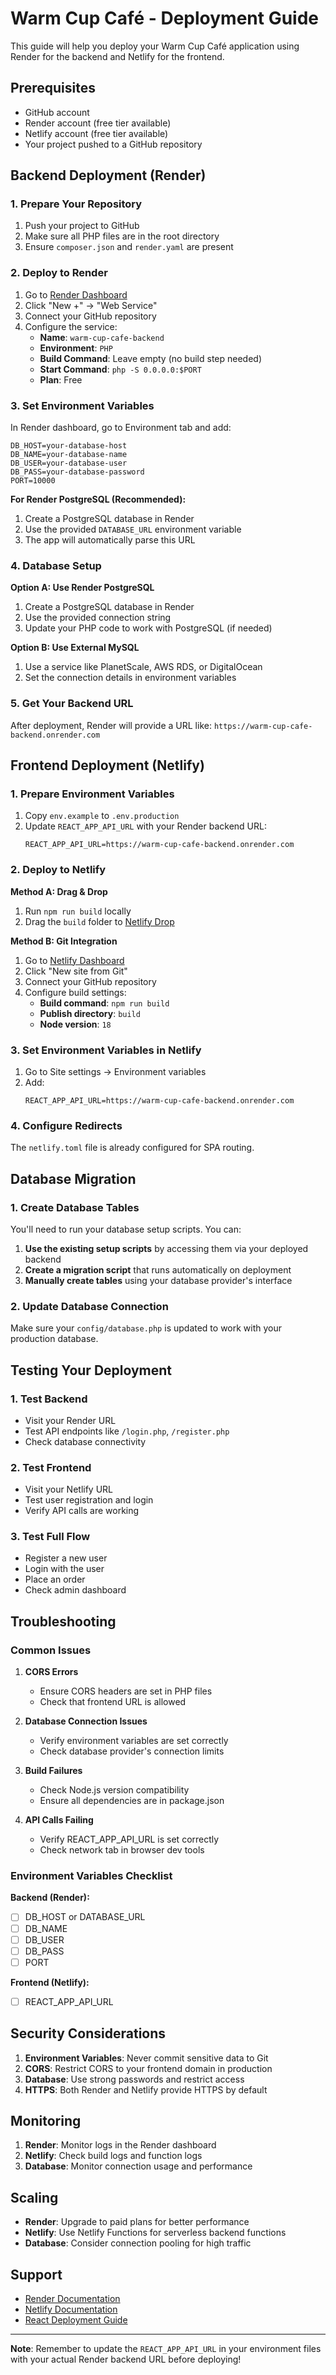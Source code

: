 # Warm Cup Café - Deployment Guide

This guide will help you deploy your Warm Cup Café application using Render for the backend and Netlify for the frontend.

## Prerequisites

- GitHub account
- Render account (free tier available)
- Netlify account (free tier available)
- Your project pushed to a GitHub repository

## Backend Deployment (Render)

### 1. Prepare Your Repository

1. Push your project to GitHub
2. Make sure all PHP files are in the root directory
3. Ensure `composer.json` and `render.yaml` are present

### 2. Deploy to Render

1. Go to [Render Dashboard](https://dashboard.render.com/)
2. Click "New +" → "Web Service"
3. Connect your GitHub repository
4. Configure the service:
   - **Name**: `warm-cup-cafe-backend`
   - **Environment**: `PHP`
   - **Build Command**: Leave empty (no build step needed)
   - **Start Command**: `php -S 0.0.0.0:$PORT`
   - **Plan**: Free

### 3. Set Environment Variables

In Render dashboard, go to Environment tab and add:

```
DB_HOST=your-database-host
DB_NAME=your-database-name
DB_USER=your-database-user
DB_PASS=your-database-password
PORT=10000
```

**For Render PostgreSQL (Recommended):**
1. Create a PostgreSQL database in Render
2. Use the provided `DATABASE_URL` environment variable
3. The app will automatically parse this URL

### 4. Database Setup

**Option A: Use Render PostgreSQL**
1. Create a PostgreSQL database in Render
2. Use the provided connection string
3. Update your PHP code to work with PostgreSQL (if needed)

**Option B: Use External MySQL**
1. Use a service like PlanetScale, AWS RDS, or DigitalOcean
2. Set the connection details in environment variables

### 5. Get Your Backend URL

After deployment, Render will provide a URL like:
`https://warm-cup-cafe-backend.onrender.com`

## Frontend Deployment (Netlify)

### 1. Prepare Environment Variables

1. Copy `env.example` to `.env.production`
2. Update `REACT_APP_API_URL` with your Render backend URL:
   ```
   REACT_APP_API_URL=https://warm-cup-cafe-backend.onrender.com
   ```

### 2. Deploy to Netlify

**Method A: Drag & Drop**
1. Run `npm run build` locally
2. Drag the `build` folder to [Netlify Drop](https://app.netlify.com/drop)

**Method B: Git Integration**
1. Go to [Netlify Dashboard](https://app.netlify.com/)
2. Click "New site from Git"
3. Connect your GitHub repository
4. Configure build settings:
   - **Build command**: `npm run build`
   - **Publish directory**: `build`
   - **Node version**: `18`

### 3. Set Environment Variables in Netlify

1. Go to Site settings → Environment variables
2. Add:
   ```
   REACT_APP_API_URL=https://warm-cup-cafe-backend.onrender.com
   ```

### 4. Configure Redirects

The `netlify.toml` file is already configured for SPA routing.

## Database Migration

### 1. Create Database Tables

You'll need to run your database setup scripts. You can:

1. **Use the existing setup scripts** by accessing them via your deployed backend
2. **Create a migration script** that runs automatically on deployment
3. **Manually create tables** using your database provider's interface

### 2. Update Database Connection

Make sure your `config/database.php` is updated to work with your production database.

## Testing Your Deployment

### 1. Test Backend
- Visit your Render URL
- Test API endpoints like `/login.php`, `/register.php`
- Check database connectivity

### 2. Test Frontend
- Visit your Netlify URL
- Test user registration and login
- Verify API calls are working

### 3. Test Full Flow
- Register a new user
- Login with the user
- Place an order
- Check admin dashboard

## Troubleshooting

### Common Issues

1. **CORS Errors**
   - Ensure CORS headers are set in PHP files
   - Check that frontend URL is allowed

2. **Database Connection Issues**
   - Verify environment variables are set correctly
   - Check database provider's connection limits

3. **Build Failures**
   - Check Node.js version compatibility
   - Ensure all dependencies are in package.json

4. **API Calls Failing**
   - Verify REACT_APP_API_URL is set correctly
   - Check network tab in browser dev tools

### Environment Variables Checklist

**Backend (Render):**
- [ ] DB_HOST or DATABASE_URL
- [ ] DB_NAME
- [ ] DB_USER
- [ ] DB_PASS
- [ ] PORT

**Frontend (Netlify):**
- [ ] REACT_APP_API_URL

## Security Considerations

1. **Environment Variables**: Never commit sensitive data to Git
2. **CORS**: Restrict CORS to your frontend domain in production
3. **Database**: Use strong passwords and restrict access
4. **HTTPS**: Both Render and Netlify provide HTTPS by default

## Monitoring

1. **Render**: Monitor logs in the Render dashboard
2. **Netlify**: Check build logs and function logs
3. **Database**: Monitor connection usage and performance

## Scaling

- **Render**: Upgrade to paid plans for better performance
- **Netlify**: Use Netlify Functions for serverless backend functions
- **Database**: Consider connection pooling for high traffic

## Support

- [Render Documentation](https://render.com/docs)
- [Netlify Documentation](https://docs.netlify.com/)
- [React Deployment Guide](https://create-react-app.dev/docs/deployment/)

---

**Note**: Remember to update the `REACT_APP_API_URL` in your environment files with your actual Render backend URL before deploying!
